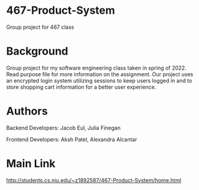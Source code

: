 # 467-Product-System
Group project for 467 class

# Background
Group project for my software engineering class taken in spring of 2022. Read purpose file for more information 
on the assignment. Our project uses an encrypted login system utilizing sessions to keep users logged in and
to store shopping cart information for a better user experience.

# Authors
Backend Developers:
Jacob Eul,
Julia Finegan

Frontend Developers:
Aksh Patel,
Alexandra Alcantar

# Main Link
http://students.cs.niu.edu/~z1892587/467-Product-System/home.html
